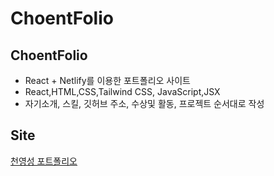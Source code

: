 # ChoentFolio

## ChoentFolio
- React + Netlify를 이용한 포트폴리오 사이트 
- React,HTML,CSS,Tailwind CSS, JavaScript,JSX
- 자기소개, 스킬, 깃허브 주소, 수상및 활동, 프로젝트 순서대로 작성

## Site
[천영성 포트폴리오](https://cheontfolio.netlify.app)
